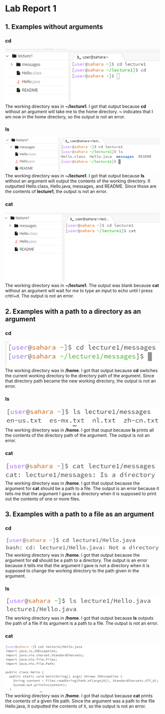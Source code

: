 # Lab Report 1
## 1. Examples without arguments
### cd
![cd-without-argument](cd-without-argument.png)  
The working directory was in **~/lecture1**. I got that output because **cd** without an argument will take me to the home directory. **~** indicates that I am now in the home directory, so the output is not an error.  
### ls
![ls-without-argument](ls-no-argument.png) 
The working directory was in **~/lecture1**. I got that output because **ls** without an argument will output the contents of the working directory. It outputted Hello.class, Hello.java, messages, and README. Since those are the contents of **lecture1**, the output is not an error.  
### cat
![cat-without-argument](cat-no-argument.png)  
The working directory was in **~/lecture1**. The output was blank because **cat** without an argument will wait for me to type an input to echo until I press crtrl+d. The output is not an error.  

## 2. Examples with a path to a directory as an argument
### cd
![cd-directory-argument](cd-directory-argument.png)  
The working directory was in **/home**. I got that output because **cd** switches the current working directory to the directory path of the argument. Since that directory path became the new working directory, the output is not an error. 
### ls
![ls-directory-argument](ls-directory-argument.png)  
The working directory was in **/home**. I got that ouput because **ls** prints all the contents of the directory path of the argument. The output is not an error.
### cat
![cat-directory-argument](cat-directory-argument.png)  
The working directory was in **/home**. I got that output because the argument for **cat** should be a path to a file. The output is an error because it tells me that the argument I gave is a directory when it is supposed to print out the contents of one or more files.  

## 3. Examples with a path to a file as an argument
### cd
![cd-file-argument](cd-file-argument.png)  
The working directory was in **/home**. I got that output because the argument for **cd** should be a path to a directory. The output is an error because it tells me that the argument I gave is not a directory when it is supposed to change the working directory to the path given in the argument.
### ls
![ls-file-argument](ls-file-argument.png)  
The working directory was in **/home**. I got that output because **ls** outputs the path of a file if its argument is a path to a file. The output is not an error.
### cat
![cat-file-argument](cat-file-argument.png)  
The working directory was in **/home**. I got that output because **cat** prints the contents of a given file path. Since the argument was a path to the file Hello.java, it outputted the contents of it, so the output is not an error.
